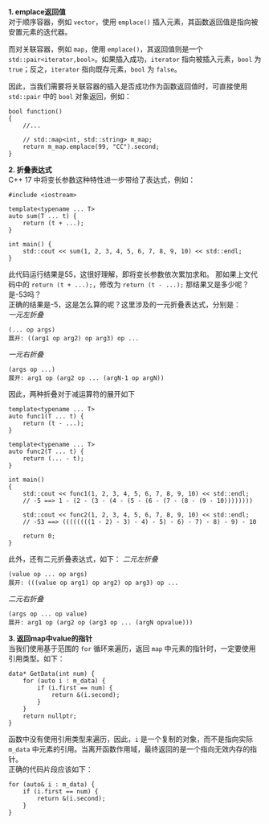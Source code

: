 **1. emplace返回值**  
对于顺序容器，例如 `vector`，使用 `emplace()` 插入元素，其函数返回值是指向被安置元素的迭代器。  

而对关联容器，例如 `map`，使用 `emplace()`，其返回值则是一个 `std::pair<iterator,bool>`。如果插入成功，`iterator` 指向被插入元素，`bool` 为 `true`；反之，`iterator` 指向既存元素，`bool` 为 `false`。  

因此，当我们需要将关联容器的插入是否成功作为函数返回值时，可直接使用 `std::pair` 中的 `bool` 对象返回，例如：
```
bool function()
{
    //...

    // std::map<int, std::string> m_map;
    return m_map.emplace(99, "CC").second;
}
```

**2. 折叠表达式**  
C++ 17 中将变长参数这种特性进一步带给了表达式，例如：
```
#include <iostream>

template<typename ... T>
auto sum(T ... t) {
    return (t + ...);
}

int main() {
    std::cout << sum(1, 2, 3, 4, 5, 6, 7, 8, 9, 10) << std::endl;
}
```
此代码运行结果是55，这很好理解，即将变长参数依次累加求和。
那如果上文代码中的 `return (t + ...);`，修改为 `return (t - ...);` 那结果又是多少呢？是-53吗？  
正确的结果是-5，这是怎么算的呢？这里涉及的一元折叠表达式，分别是：  
*一元左折叠*
```
(... op args)
展开: ((arg1 op arg2) op arg3) op ...
```
*一元右折叠*
```
(args op ...)
展开: arg1 op (arg2 op ... (argN-1 op argN))
```
因此，两种折叠对于减运算符的展开如下
```
template<typename ... T>
auto func1(T ... t) {
    return (t - ...);
}

template<typename ... T>
auto func2(T ... t) {
    return (... - t);
}

int main() 
{
    std::cout << func1(1, 2, 3, 4, 5, 6, 7, 8, 9, 10) << std::endl;
    // -5 ==> 1 - (2 - (3 - (4 - (5 - (6 - (7 - (8 - (9 - 10))))))))

    std::cout << func2(1, 2, 3, 4, 5, 6, 7, 8, 9, 10) << std::endl;
    // -53 ==> ((((((((1 - 2) - 3) - 4) - 5) - 6) - 7) - 8) - 9) - 10

    return 0;
}
```

此外，还有二元折叠表达式，如下：
*二元左折叠*
```
(value op ... op args)
展开: (((value op arg1) op arg2) op arg3) op ...
```
*二元右折叠*
```
(args op ... op value)
展开: arg1 op (arg2 op (arg3 op ... (argN opvalue)))
```

**3. 返回map中value的指针**  
当我们使用基于范围的 `for` 循环来遍历，返回 `map` 中元素的指针时，一定要使用引用类型。如下：
```
data* GetData(int num) {
    for (auto i : m_data) {
        if (i.first == num) {
            return &(i.second);
        }
    }
    return nullptr;
}
```
函数中没有使用引用类型来遍历，因此，`i` 是一个复制的对象，而不是指向实际 `m_data` 中元素的引用。当离开函数作用域，最终返回的是一个指向无效内存的指针。  
正确的代码片段应该如下：
```
for (auto& i : m_data) {
    if (i.first == num) {
        return &(i.second);
    }
}
```
